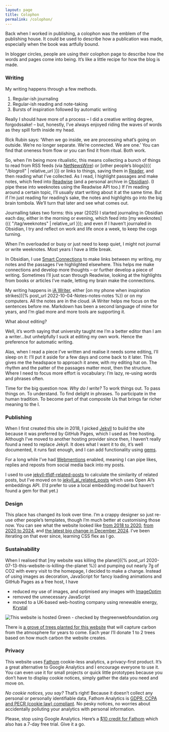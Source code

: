 ```yaml
---
layout: page
title: Colophon
permalink: /colophon/
---
```


Back when I worked in publishing, a colophon was the emblem of the publishing house. It could be used to describe how a publication was made, especially when the book was artfully bound. 

In blogger circles, people are using their colophon page to describe how the words and pages come into being. It’s like a little recipe for how the blog is made.

### Writing

My writing happens through a few methods.

1. Regular-ish journaling
2. Regular-ish reading and note-taking
3. Bursts of inspiration followed by automatic writing

Really I should have more of a process – I did a creative writing degree, forgodssake! – but, honestly, I’ve always enjoyed riding the waves of words as they spill forth inside my head. 

Rick Rubin says: ‘When we go inside, we are processing what’s going on outside. We’re no longer separate. We’re connected. We are one.’ You can find that oneness from flow or you can find it from ritual. Both work.

So, when I’m being more ritualistic, this means collecting a bunch of things to read from RSS feeds (via [NetNewsWire](https://netnewswire.com)) or [other people’s blogs]({{ "/blogroll" | relative_url }}) or links to things, saving them in [Reader](https://readwise.io/read), and then reading what I’ve collected. As I read, I highlight passages and make notes, which feed into [Readwise](https://readwise.io) (and a personal archive in [Obsidian](https://obsidian.md)). (I pipe these into weeknotes using the Readwise API too.) If I’m reading around a certain topic, I’ll usually start writing about it at the same time. But if I’m just reading for reading’s sake, the notes and highlights go into the big brain tombola. We’ll turn that later and see what comes out.

Journalling takes two forms: this year (2025) I started journaling in Obsidian each day, either in the morning or evening, which feed into [my weeknotes]({{ "/tag/weeknotes" | relative_url }}); and even if I haven’t journaled in Obsidian, I try and reflect on work and life once a week, to keep the cogs turning. 

When I’m overloaded or busy or just need to keep quiet, I might not journal or write weeknotes. Most years I have a little break.

In Obsidian, I use [Smart Connections](https://smartconnections.app) to make links between my writing, my notes and the passages I’ve highlighted elsewhere. This helps me make connections and develop more thoughts – or further develop a piece of writing. Sometimes I’ll just scan through Readwise, looking at the highlights from books or articles I’ve made, letting my brain make the connections.

My writing happens in [iA Writer](https://ia.net/writer), either [on my phone when inspiration strikes]({% post_url 2022-10-04-Notes-notes-notes %}) or on my computers. All the notes are in the cloud. iA Writer helps me focus on the sentences before me. Markdown has been a second language of mine for years, and I’m glad more and more tools are supporting it. 

What about editing? 

Well, it’s worth saying that university taught me I’m a better editor than I am a writer...but unhelpfully I suck at editing my own work. Hence the preference for automatic writing. 

Alas, when I read a piece I’ve written and realise it needs some editing, I’ll sleep on it: I’ll put it aside for a few days and come back to it later. This gives me the headspace to approach it anew, with my editing hat on. The rhythm and the patter of the passages matter most, then the structure. Where I need to focus more effort is vocabulary: I’m lazy, re-using words and phrases often.

Time for the big question now. _Why do I write?_ To work things out. To pass things on. To understand. To find delight in phrases. To participate in the human tradition. To become part of that composite Us that brings far richer meaning to the I. 

### Publishing

When I first created this site in 2018, I picked [Jekyll](https://jekyllrb.com) to build the site because it was preferred by GitHub Pages, which I used as free hosting. Although I’ve moved to another hosting provider since then, I haven’t really found a need to replace Jekyll. It does what I want it to do, it’s well documented, it runs fast enough, and I can add functionality using [gems](https://rubygems.org). 

For a long while I’ve had [Webmentions](https://aarongustafson.github.io/jekyll-webmention_io/) enabled, meaning I can pipe likes, replies and reposts from social media back into my posts. 

I used to use [jekyll-tfidf-related-posts](https://rubygems.org/gems/jekyll-tfidf-related-posts/versions/0.1.1) to calculate the similarity of related posts, but I’ve moved on to [jekyll_ai_related_posts](https://rubygems.org/gems/jekyll_ai_related_posts) which uses Open AI’s embeddings API. (I’d prefer to use a local embedding model but haven’t found a gem for that yet.)

### Design

This place has changed its look over time. I’m a crappy designer so just re-use other people’s templates, though I’m much better at customising those now. You can see what the website looked like [from 2018 to 2020](https://web.archive.org/web/20191215101544/https://visitmy.website/), [from 2020 to 2024](https://web.archive.org/web/20210404091117/https://visitmy.website/), and [the latest big change in December 2024](https://web.archive.org/web/20241227071521/http://visitmy.website/). I’ve been iterating on that ever since, learning CSS flex as I go.

### Sustainability

When I realised that [my website was killing the planet]({% post_url 2020-07-13-this-website-is-killing-the-planet %}) and pumping out nearly 7g of CO2 with every visit to the homepage, I decided to make a change. Instead of using images as decoration, JavaScript for fancy loading animations and GitHub Pages as a free host, I have

- reduced my use of images, and optimised any images with [ImageOptim](https://imageoptim.com/)
- removed the unnecessary JavaScript
- moved to a UK-based web-hosting company using renewable energy, [Krystal](https://krystal.io)

<img src="https://api.thegreenwebfoundation.org/greencheckimage/visitmy.website?nocache=true" alt="This website is hosted Green - checked by thegreenwebfoundation.org">

<div id="wcb" class="carbonbadge" style="text-align: left;"></div>
<script src="https://unpkg.com/website-carbon-badges@1.1.3/b.min.js" defer></script>

There is [a grove of trees planted for this website](https://treesforlife.org.uk/groves/249395/) that will capture carbon from the atmosphere for years to come. Each year I’ll donate 1 to 2 trees based on how much carbon the website creates.

### Privacy

This website uses [Fathom](https://usefathom.com/ref/XKBW2Q) cookie-less analytics, a privacy-first product. It’s a great alternative to Google Analytics and I encourage everyone to use it. You can even use it for small projects or quick little prototypes because you don’t have to display cookie notices, simply gather the data you need and move on.

_No cookie notices, you say?_ That’s right! Because it doesn’t collect any personal or personally identifiable data, Fathom Analytics is [GDPR, CCPA and PECR (cookie law) compliant](https://usefathom.com/gdpr-ccpa-pecr-compliant). No pesky notices, no worries about accidentally polluting your analytics with personal information.

Please, stop using Google Analytics. Here’s a [$10 credit for Fathom](https://usefathom.com/ref/XKBW2Q) which also has a 7-day free trial. Give it a go.